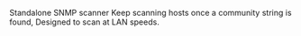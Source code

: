 Standalone SNMP scanner
Keep scanning hosts once a community string is found, Designed to scan at LAN speeds. 